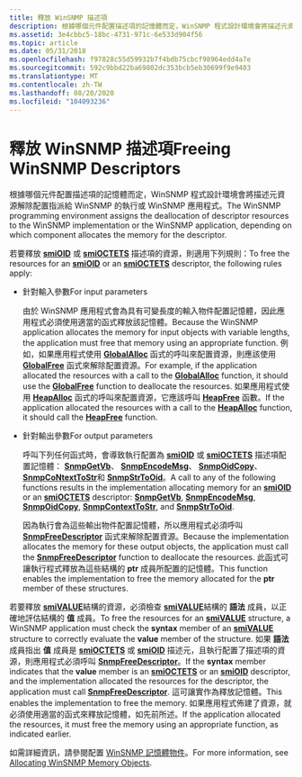 ```yaml
---
title: 釋放 WinSNMP 描述項
description: 根據哪個元件配置描述項的記憶體而定，WinSNMP 程式設計環境會將描述元資源解除配置指派給 WinSNMP 的執行或 WinSNMP 應用程式。
ms.assetid: 3e4cbbc5-18bc-4731-971c-6e533d904f56
ms.topic: article
ms.date: 05/31/2018
ms.openlocfilehash: f97828c55d59932b7f4bdb75cbcf98964edd4a7e
ms.sourcegitcommit: 592c9bbd22ba69802dc353bcb5eb30699f9e9403
ms.translationtype: MT
ms.contentlocale: zh-TW
ms.lasthandoff: 08/20/2020
ms.locfileid: "104093236"
---
```

# <a name="freeing-winsnmp-descriptors"></a><span data-ttu-id="7db94-103">釋放 WinSNMP 描述項</span><span class="sxs-lookup"><span data-stu-id="7db94-103">Freeing WinSNMP Descriptors</span></span>

<span data-ttu-id="7db94-104">根據哪個元件配置描述項的記憶體而定，WinSNMP 程式設計環境會將描述元資源解除配置指派給 WinSNMP 的執行或 WinSNMP 應用程式。</span><span class="sxs-lookup"><span data-stu-id="7db94-104">The WinSNMP programming environment assigns the deallocation of descriptor resources to the WinSNMP implementation or the WinSNMP application, depending on which component allocates the memory for the descriptor.</span></span>

<span data-ttu-id="7db94-105">若要釋放 [**smiOID**](/windows/desktop/api/Winsnmp/ns-winsnmp-smioid) 或 [**smiOCTETS**](/windows/desktop/api/Winsnmp/ns-winsnmp-smioctets) 描述項的資源，則適用下列規則：</span><span class="sxs-lookup"><span data-stu-id="7db94-105">To free the resources for an [**smiOID**](/windows/desktop/api/Winsnmp/ns-winsnmp-smioid) or an [**smiOCTETS**](/windows/desktop/api/Winsnmp/ns-winsnmp-smioctets) descriptor, the following rules apply:</span></span>

-   <span data-ttu-id="7db94-106">針對輸入參數</span><span class="sxs-lookup"><span data-stu-id="7db94-106">For input parameters</span></span>

    <span data-ttu-id="7db94-107">由於 WinSNMP 應用程式會為具有可變長度的輸入物件配置記憶體，因此應用程式必須使用適當的函式釋放該記憶體。</span><span class="sxs-lookup"><span data-stu-id="7db94-107">Because the WinSNMP application allocates the memory for input objects with variable lengths, the application must free that memory using an appropriate function.</span></span> <span data-ttu-id="7db94-108">例如，如果應用程式使用 [**GlobalAlloc**](/windows/desktop/api/winbase/nf-winbase-globalalloc) 函式的呼叫來配置資源，則應該使用 [**GlobalFree**](/windows/desktop/api/winbase/nf-winbase-globalfree) 函式來解除配置資源。</span><span class="sxs-lookup"><span data-stu-id="7db94-108">For example, if the application allocated the resources with a call to the [**GlobalAlloc**](/windows/desktop/api/winbase/nf-winbase-globalalloc) function, it should use the [**GlobalFree**](/windows/desktop/api/winbase/nf-winbase-globalfree) function to deallocate the resources.</span></span> <span data-ttu-id="7db94-109">如果應用程式使用 [**HeapAlloc**](/windows/desktop/api/heapapi/nf-heapapi-heapalloc) 函式的呼叫來配置資源，它應該呼叫 [**HeapFree**](/windows/desktop/api/heapapi/nf-heapapi-heapfree) 函數。</span><span class="sxs-lookup"><span data-stu-id="7db94-109">If the application allocated the resources with a call to the [**HeapAlloc**](/windows/desktop/api/heapapi/nf-heapapi-heapalloc) function, it should call the [**HeapFree**](/windows/desktop/api/heapapi/nf-heapapi-heapfree) function.</span></span>

-   <span data-ttu-id="7db94-110">針對輸出參數</span><span class="sxs-lookup"><span data-stu-id="7db94-110">For output parameters</span></span>

    <span data-ttu-id="7db94-111">呼叫下列任何函式時，會導致執行配置為 [**smiOID**](/windows/desktop/api/Winsnmp/ns-winsnmp-smioid) 或 [**smiOCTETS**](/windows/desktop/api/Winsnmp/ns-winsnmp-smioctets) 描述項配置記憶體： [**SnmpGetVb**](/windows/desktop/api/Winsnmp/nf-winsnmp-snmpgetvb)、 [**SnmpEncodeMsg**](/windows/desktop/api/Winsnmp/nf-winsnmp-snmpencodemsg)、 [**SnmpOidCopy**](/windows/desktop/api/Winsnmp/nf-winsnmp-snmpoidcopy)、 [**SnmpCoNtextToStr**](/windows/desktop/api/Winsnmp/nf-winsnmp-snmpcontexttostr)和 [**SnmpStrToOid**](/windows/desktop/api/Winsnmp/nf-winsnmp-snmpstrtooid)。</span><span class="sxs-lookup"><span data-stu-id="7db94-111">A call to any of the following functions results in the implementation allocating memory for an [**smiOID**](/windows/desktop/api/Winsnmp/ns-winsnmp-smioid) or an [**smiOCTETS**](/windows/desktop/api/Winsnmp/ns-winsnmp-smioctets) descriptor: [**SnmpGetVb**](/windows/desktop/api/Winsnmp/nf-winsnmp-snmpgetvb), [**SnmpEncodeMsg**](/windows/desktop/api/Winsnmp/nf-winsnmp-snmpencodemsg), [**SnmpOidCopy**](/windows/desktop/api/Winsnmp/nf-winsnmp-snmpoidcopy), [**SnmpContextToStr**](/windows/desktop/api/Winsnmp/nf-winsnmp-snmpcontexttostr), and [**SnmpStrToOid**](/windows/desktop/api/Winsnmp/nf-winsnmp-snmpstrtooid).</span></span>

    <span data-ttu-id="7db94-112">因為執行會為這些輸出物件配置記憶體，所以應用程式必須呼叫 [**SnmpFreeDescriptor**](/windows/desktop/api/Winsnmp/nf-winsnmp-snmpfreedescriptor) 函式來解除配置資源。</span><span class="sxs-lookup"><span data-stu-id="7db94-112">Because the implementation allocates the memory for these output objects, the application must call the [**SnmpFreeDescriptor**](/windows/desktop/api/Winsnmp/nf-winsnmp-snmpfreedescriptor) function to deallocate the resources.</span></span> <span data-ttu-id="7db94-113">此函式可讓執行程式釋放為這些結構的 **ptr** 成員所配置的記憶體。</span><span class="sxs-lookup"><span data-stu-id="7db94-113">This function enables the implementation to free the memory allocated for the **ptr** member of these structures.</span></span>

<span data-ttu-id="7db94-114">若要釋放 [**smiVALUE**](/windows/desktop/api/Winsnmp/ns-winsnmp-smivalue)結構的資源，必須檢查 [**smiVALUE**](/windows/desktop/api/Winsnmp/ns-winsnmp-smivalue)結構的 **語法** 成員，以正確地評估結構的 **值** 成員。</span><span class="sxs-lookup"><span data-stu-id="7db94-114">To free the resources for an [**smiVALUE**](/windows/desktop/api/Winsnmp/ns-winsnmp-smivalue) structure, a WinSNMP application must check the **syntax** member of an [**smiVALUE**](/windows/desktop/api/Winsnmp/ns-winsnmp-smivalue) structure to correctly evaluate the **value** member of the structure.</span></span> <span data-ttu-id="7db94-115">如果 **語法** 成員指出 **值** 成員是 [**smiOCTETS**](/windows/desktop/api/Winsnmp/ns-winsnmp-smioctets) 或 [**smiOID**](/windows/desktop/api/Winsnmp/ns-winsnmp-smioid) 描述元，且執行配置了描述項的資源，則應用程式必須呼叫 [**SnmpFreeDescriptor**](/windows/desktop/api/Winsnmp/nf-winsnmp-snmpfreedescriptor)。</span><span class="sxs-lookup"><span data-stu-id="7db94-115">If the **syntax** member indicates that the **value** member is an [**smiOCTETS**](/windows/desktop/api/Winsnmp/ns-winsnmp-smioctets) or an [**smiOID**](/windows/desktop/api/Winsnmp/ns-winsnmp-smioid) descriptor, and the implementation allocated the resources for the descriptor, the application must call [**SnmpFreeDescriptor**](/windows/desktop/api/Winsnmp/nf-winsnmp-snmpfreedescriptor).</span></span> <span data-ttu-id="7db94-116">這可讓實作為釋放記憶體。</span><span class="sxs-lookup"><span data-stu-id="7db94-116">This enables the implementation to free the memory.</span></span> <span data-ttu-id="7db94-117">如果應用程式佈建了資源，就必須使用適當的函式來釋放記憶體，如先前所述。</span><span class="sxs-lookup"><span data-stu-id="7db94-117">If the application allocated the resources, it must free the memory using an appropriate function, as indicated earlier.</span></span>

<span data-ttu-id="7db94-118">如需詳細資訊，請參閱配置 [WinSNMP 記憶體物件](allocating-winsnmp-memory-objects.md)。</span><span class="sxs-lookup"><span data-stu-id="7db94-118">For more information, see [Allocating WinSNMP Memory Objects](allocating-winsnmp-memory-objects.md).</span></span>

 

 